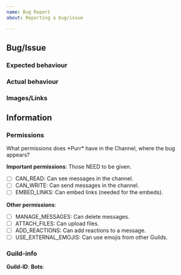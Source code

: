 ```yaml
---
name: Bug Report
about: Reporting a bug/issue

---
```


## Bug/Issue
### Expected behaviour
<!-- What SHOULD the bot do? -->

### Actual behaviour
<!-- What DOES the bot actually do? -->

### Images/Links
<!-- Images: ![Text (optional)](https://link.com/image.png) -->
<!-- Image-links NEED to end with an .png/.jpg/.gif/... -->
<!-- Link: [Text](https://link.com) -->

## Information
### Permissions
What permissions does \*Purr* have in the Channel, where the bug appears?
<!-- Select options, by changing [ ] to [x] -->

**Important permissions**: Those NEED to be given.
- [ ] CAN_READ: Can see messages in the channel.
- [ ] CAN_WRITE: Can send messages in the channel.
- [ ] EMBED_LINKS: Can embed links (needed for the embeds).

**Other permissions**:
- [ ] MANAGE_MESSAGES: Can delete messages.
- [ ] ATTACH_FILES: Can upload files.
- [ ] ADD_REACTIONS: Can add reactions to a message.
- [ ] USE_EXTERNAL_EMOJIS: Can use emojis from other Guilds.

### Guild-info
<!-- Please provide the asked information -->
<!-- Guild-ID: The ID of the Guild. Enable Developer-mode in Discord, to get the ID -->
<!-- Bots: A list of bots used in the Guild -->
**Guild-ID**:
**Bots**: